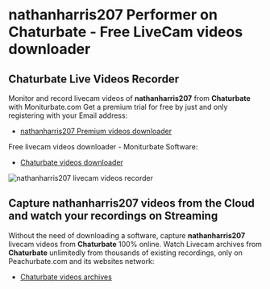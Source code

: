 # nathanharris207 Performer on Chaturbate - Free LiveCam videos downloader

## Chaturbate Live Videos Recorder

Monitor and record livecam videos of **nathanharris207** from **Chaturbate** with Moniturbate.com
Get a premium trial for free by just and only registering with your Email address:
* [nathanharris207 Premium videos downloader](https://moniturbate.com/request-demo-licence-key.html)

Free livecam videos downloader - Moniturbate Software:
* [Chaturbate videos downloader](https://moniturbate.com/moniturbate-download-software.html)

![nathanharris207 livecam videos recorder](https://peachurnet.com/templates/moniturbate-software.png)


## Capture nathanharris207 videos from the Cloud and watch your recordings on Streaming

Without the need of downloading a software, capture **nathanharris207** livecam videos from **Chaturbate** 100% online.
Watch Livecam archives from **Chaturbate** unlimitedly from thousands of existing recordings, only on Peachurbate.com and its websites network:
* [Chaturbate videos archives](https://peachurnet.com/)